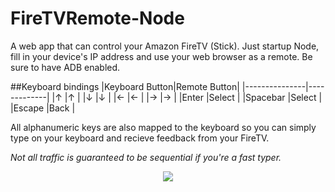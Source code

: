 # FireTVRemote-Node
A web app that can control your Amazon FireTV (Stick). Just startup Node, fill in your device's IP address and use your web browser as a remote.
Be sure to have ADB enabled.

##Keyboard bindings
|Keyboard Button|Remote Button|
|---------------|-------------|
|↑              |↑            |
|↓              |↓            |
|←              |←            |
|→              |→            |
|Enter          |Select       |
|Spacebar       |Select       |
|Escape         |Back         |

All alphanumeric keys are also mapped to the keyboard so you can simply type on your keyboard and recieve feedback from your FireTV.

*Not all traffic is guaranteed to be sequential if you're a fast typer.*

<center><img src="http://i.imgur.com/vEeHmmh.png" /></center>

